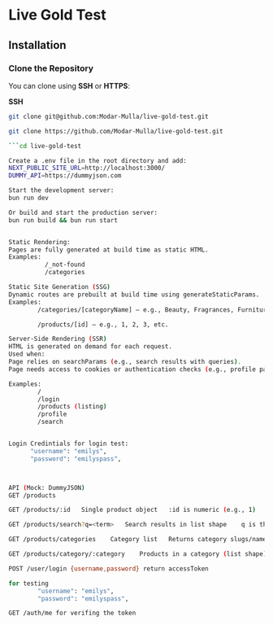 # Live Gold Test

## Installation

### Clone the Repository

You can clone using **SSH** or **HTTPS**:

**SSH**

````bash
git clone git@github.com:Modar-Mulla/live-gold-test.git

git clone https://github.com/Modar-Mulla/live-gold-test.git

```cd live-gold-test

Create a .env file in the root directory and add:
NEXT_PUBLIC_SITE_URL=http://localhost:3000/
DUMMY_API=https://dummyjson.com

Start the development server:
bun run dev

Or build and start the production server:
bun run build && bun run start


Static Rendering:
Pages are fully generated at build time as static HTML.
Examples:
          /_not-found
          /categories

Static Site Generation (SSG)
Dynamic routes are prebuilt at build time using generateStaticParams.
Examples:
        /categories/[categoryName] — e.g., Beauty, Fragrances, Furniture, etc.

        /products/[id] — e.g., 1, 2, 3, etc.

Server-Side Rendering (SSR)
HTML is generated on demand for each request.
Used when:
Page relies on searchParams (e.g., search results with queries).
Page needs access to cookies or authentication checks (e.g., profile page).

Examples:
        /
        /login
        /products (listing)
        /profile
        /search


Login Credintials for login test:
      "username": "emilys",
      "password": "emilyspass",



API (Mock: DummyJSON)
GET	/products

GET	/products/:id	Single product object	:id is numeric (e.g., 1)

GET	/products/search?q=<term>	Search results in list shape	q is the search term

GET	/products/categories	Category list	Returns category slugs/names

GET	/products/category/:category	Products in a category (list shape)	:category is a slug (e.g., laptops, home-decoration)

POST /user/login {username,password} return accessToken

for testing
        "username": "emilys",
        "password": "emilyspass",

GET /auth/me for verifing the token

````
